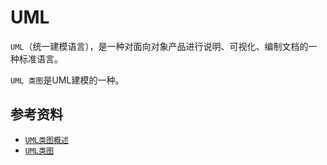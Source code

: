 # UML

` UML `（统一建模语言），是一种对面向对象产品进行说明、可视化、编制文档的一种标准语言。

` UML 类图 `是UML建模的一种。

## 参考资料

* [` UML类图概述 `](https://www.cnblogs.com/warmsmile/p/11449197.html)
* [` UML类图 `](https://www.jianshu.com/p/57620b762160)
